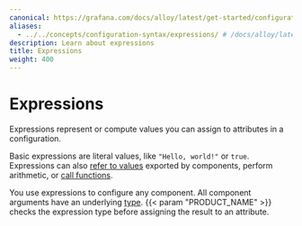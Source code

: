 ```yaml
---
canonical: https://grafana.com/docs/alloy/latest/get-started/configuration-syntax/expressions/
aliases:
  - ../../concepts/configuration-syntax/expressions/ # /docs/alloy/latest/concepts/configuration-syntax/expressions/
description: Learn about expressions
title: Expressions
weight: 400
---
```


# Expressions

Expressions represent or compute values you can assign to attributes in a configuration.

Basic expressions are literal values, like `"Hello, world!"` or `true`.
Expressions can also [refer to values][] exported by components, perform arithmetic, or [call functions][].

You use expressions to configure any component.
All component arguments have an underlying [type][].
{{< param "PRODUCT_NAME" >}} checks the expression type before assigning the result to an attribute.

[refer to values]: ./referencing_exports/
[call functions]: ./function_calls/
[type]: ./types_and_values/
